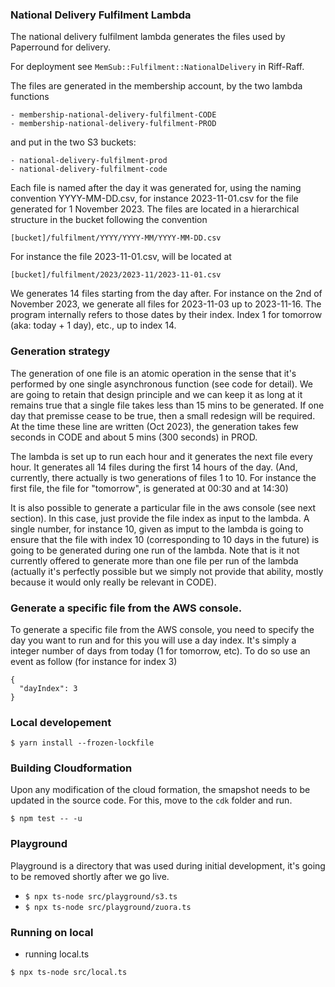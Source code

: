 
### National Delivery Fulfilment Lambda

The national delivery fulfilment lambda generates the files used by Paperround for delivery.

For deployment see `MemSub::Fulfilment::NationalDelivery` in Riff-Raff.

The files are generated in the membership account, by the two lambda functions

```
- membership-national-delivery-fulfilment-CODE
- membership-national-delivery-fulfilment-PROD
```


and put in the two S3 buckets:

```
- national-delivery-fulfilment-prod
- national-delivery-fulfilment-code
```

Each file is named after the day it was generated for, using the naming convention YYYY-MM-DD.csv, for instance 2023-11-01.csv for the file generated for 1 November 2023. The files are located in a hierarchical structure in the bucket following the convention

```
[bucket]/fulfilment/YYYY/YYYY-MM/YYYY-MM-DD.csv
```

For instance the file 2023-11-01.csv, will be located at

```
[bucket]/fulfilment/2023/2023-11/2023-11-01.csv
```

We generates 14 files starting from the day after. For instance on the 2nd of November 2023, we generate all files for 2023-11-03 up to 2023-11-16. The program internally refers to those dates by their index. Index 1 for tomorrow (aka: today + 1 day), etc., up to index 14.

### Generation strategy

The generation of one file is an atomic operation in the sense that it's performed by one single asynchronous function (see code for detail). We are going to retain that design principle and we can keep it as long at it remains true that a single file takes less than 15 mins to be generated. If one day that premisse cease to be true, then a small redesign will be required. At the time these line are written (Oct 2023), the generation takes few seconds in CODE and about 5 mins (300 seconds) in PROD.

The lambda is set up to run each hour and it generates the next file every hour. It generates all 14 files during the first 14 hours of the day. (And, currently, there actually is two generations of files 1 to 10. For instance the first file, the file for "tomorrow", is generated at 00:30 and at 14:30)

It is also possible to generate a particular file in the aws console (see next section). In this case, just provide the file index as input to the lambda. A single number, for instance 10, given as imput to the lambda is going to ensure that the file with index 10 (corresponding to 10 days in the future) is going to be generated during one run of the lambda. Note that is it not currently offered to generate more than one file per run of the lambda (actually it's perfectly possible but we simply not provide that ability, mostly because it would only really be relevant in CODE).

### Generate a specific file from the AWS console.

To generate a specific file from the AWS console, you need to specify the day you want to run and for this you will use a day index. It's simply a integer number of days from today (1 for tomorrow, etc). To do so use an event as follow (for instance for index 3)

```
{
  "dayIndex": 3
}
```

### Local developement

```
$ yarn install --frozen-lockfile
```

### Building Cloudformation

Upon any modification of the cloud formation, the smapshot needs to be updated in the source code. For this, move to the `cdk` folder and run.

```
$ npm test -- -u
```

### Playground

Playground is a directory that was used during initial development, it's going to be removed shortly after we go live.

- `$ npx ts-node src/playground/s3.ts`
- `$ npx ts-node src/playground/zuora.ts`
  
### Running on local

- running local.ts

```
$ npx ts-node src/local.ts
```
